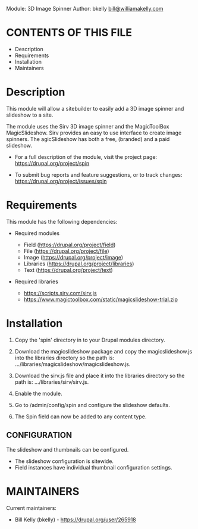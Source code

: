 Module: 3D Image Spinner
Author: bkelly bill@williamakelly.com

CONTENTS OF THIS FILE
====================
 * Description
 * Requirements
 * Installation
 * Maintainers


Description
===========
This module will allow a sitebuilder to easily add a 3D image spinner and
slideshow to a site.

The module uses the Sirv 3D image spinner and the MagicToolBox MagicSlideshow.
Sirv provides an easy to use interface to create image spinners. The
agicSlideshow has both a free, (branded) and a paid slideshow.

  * For a full description of the module, visit the project page:
    https://drupal.org/project/spin

  * To submit bug reports and feature suggestions, or to track changes:
    https://drupal.org/project/issues/spin


Requirements
============
This module has the following dependencies:

  * Required modules
    * Field (https://drupal.org/project/field)
    * File (https://drupal.org/project/file)
    * Image (https://drupal.org/project/image)
    * Libraries (https://drupal.org/project/libraries)
    * Text (https://drupal.org/project/text)

  * Required libraries
    * https://scripts.sirv.com/sirv.js
    * https://www.magictoolbox.com/static/magicslideshow-trial.zip


Installation
============
  1. Copy the 'spin' directory in to your Drupal modules directory.

  2. Download the magicslideshow package and copy the magicslideshow.js into the
     libraries directory so the path is:
     .../libraries/magicslideshow/magicslideshow.js.

  3. Download the sirv.js file and place it into the libraries directory so the
     path is: .../libraries/sirv/sirv.js.

  4. Enable the module.

  5. Go to /admin/config/spin and configure the slideshow defaults.

  6. The Spin field can now be added to any content type.


CONFIGURATION
-------------
The slideshow and thumbnails can be configured.

  * The slideshow configuration is sitewide.
  * Field instances have individual thumbnail configuration settings.


MAINTAINERS
===========
Current maintainers:
  * Bill Kelly (bkelly) - https://drupal.org/user/265918
